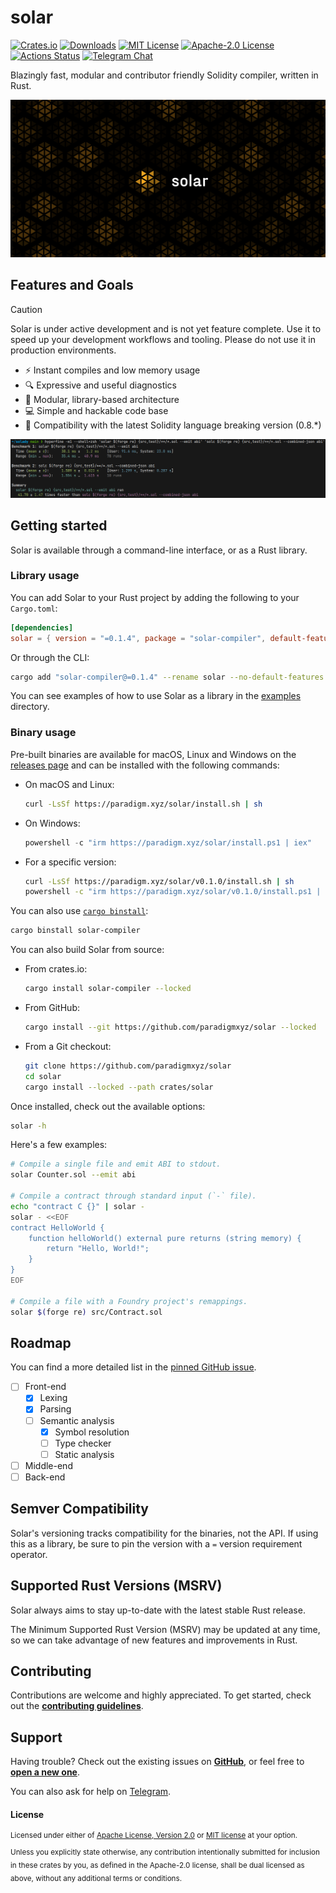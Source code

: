 # solar

[![Crates.io](https://img.shields.io/crates/v/solar-compiler.svg)](https://crates.io/crates/solar-compiler)
[![Downloads](https://img.shields.io/crates/d/solar-compiler)](https://crates.io/crates/solar-compiler)
[![MIT License](https://img.shields.io/badge/license-MIT-blue.svg)](/LICENSE-MIT)
[![Apache-2.0 License](https://img.shields.io/badge/license-Apache--2.0-blue.svg)](/LICENSE-APACHE)
[![Actions Status](https://github.com/paradigmxyz/solar/workflows/CI/badge.svg)](https://github.com/paradigmxyz/solar/actions)
[![Telegram Chat](https://img.shields.io/endpoint?color=neon&logo=telegram&label=chat&url=https%3A%2F%2Ftg.sumanjay.workers.dev%2Fparadigm%5Fsolar)][tg-url]

Blazingly fast, modular and contributor friendly Solidity compiler, written in Rust.

<p align="center">
    <picture align="center">
        <img alt="Solar cover" src="/assets/cover.png">
    </picture>
</p>

## Features and Goals

> [!CAUTION]
> Solar is under active development and is not yet feature complete.
> Use it to speed up your development workflows and tooling.
> Please do not use it in production environments.

- ⚡ Instant compiles and low memory usage
- 🔍 Expressive and useful diagnostics
- 🧩 Modular, library-based architecture
- 💻 Simple and hackable code base
- 🔄 Compatibility with the latest Solidity language breaking version (0.8.*)

<p align="center">
    <picture align="center">
        <img alt="Terminal screenshot showing Solar is 40x faster than solc at generating ABI using hyperfine" src="/assets/benchmark.png">
    </picture>
</p>

## Getting started

Solar is available through a command-line interface, or as a Rust library.

### Library usage

You can add Solar to your Rust project by adding the following to your `Cargo.toml`:

```toml
[dependencies]
solar = { version = "=0.1.4", package = "solar-compiler", default-features = false }
```

Or through the CLI:

```bash
cargo add "solar-compiler@=0.1.4" --rename solar --no-default-features
```

You can see examples of how to use Solar as a library in the [examples](/examples) directory.

### Binary usage

Pre-built binaries are available for macOS, Linux and Windows on the [releases page](https://github.com/paradigmxyz/solar/releases)
and can be installed with the following commands:
- On macOS and Linux:
    ```bash
    curl -LsSf https://paradigm.xyz/solar/install.sh | sh
    ```
- On Windows:
    ```powershell
    powershell -c "irm https://paradigm.xyz/solar/install.ps1 | iex"
    ```
- For a specific version:
    ```bash
    curl -LsSf https://paradigm.xyz/solar/v0.1.0/install.sh | sh
    powershell -c "irm https://paradigm.xyz/solar/v0.1.0/install.ps1 | iex"
    ```

You can also use [`cargo binstall`](https://github.com/cargo-bins/cargo-binstall):

```bash
cargo binstall solar-compiler
```

You can also build Solar from source:
- From crates.io:
    ```bash
    cargo install solar-compiler --locked
    ```
- From GitHub:
    ```bash
    cargo install --git https://github.com/paradigmxyz/solar --locked
    ```
- From a Git checkout:
    ```bash
    git clone https://github.com/paradigmxyz/solar
    cd solar
    cargo install --locked --path crates/solar
    ```

Once installed, check out the available options:

```bash
solar -h
```

Here's a few examples:

```bash
# Compile a single file and emit ABI to stdout.
solar Counter.sol --emit abi

# Compile a contract through standard input (`-` file).
echo "contract C {}" | solar -
solar - <<EOF
contract HelloWorld {
    function helloWorld() external pure returns (string memory) {
        return "Hello, World!";
    }
}
EOF

# Compile a file with a Foundry project's remappings.
solar $(forge re) src/Contract.sol
```

## Roadmap

You can find a more detailed list in the [pinned GitHub issue](https://github.com/paradigmxyz/solar/issues/1).

- [ ] Front-end
  - [x] Lexing
  - [x] Parsing
  - [ ] Semantic analysis
    - [x] Symbol resolution
    - [ ] Type checker
    - [ ] Static analysis
- [ ] Middle-end
- [ ] Back-end

## Semver Compatibility

Solar's versioning tracks compatibility for the binaries, not the API.
If using this as a library, be sure to pin the version with a `=` version requirement operator.

## Supported Rust Versions (MSRV)

Solar always aims to stay up-to-date with the latest stable Rust release.

The Minimum Supported Rust Version (MSRV) may be updated at any time, so we can take advantage of new features and improvements in Rust.

## Contributing

Contributions are welcome and highly appreciated. To get started, check out the
[**contributing guidelines**](/CONTRIBUTING.md).

## Support

Having trouble? Check out the existing issues on [**GitHub**](https://github.com/paradigmxyz/solar/issues),
or feel free to [**open a new one**](https://github.com/paradigmxyz/solar/issues/new).

You can also ask for help on [Telegram][tg-url].

[tg-url]: https://t.me/paradigm_solar

#### License

<sup>
Licensed under either of <a href="LICENSE-APACHE">Apache License, Version
2.0</a> or <a href="LICENSE-MIT">MIT license</a> at your option.
</sup>

<br>

<sub>
Unless you explicitly state otherwise, any contribution intentionally submitted
for inclusion in these crates by you, as defined in the Apache-2.0 license,
shall be dual licensed as above, without any additional terms or conditions.
</sub>
